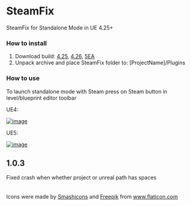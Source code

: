 # SteamFix
SteamFix for Standalone Mode in UE 4.25+

<h3>How to install</h3>
<ol>
  <li>Download build: 
    <a href="https://drive.google.com/file/d/1nOZ1WXenjqSxvre2e04NJJSduyRN7AnW/view?usp=sharing">4.25</a>, 
    <a href="https://drive.google.com/file/d/1LyiFa1zCsmYUJG3FTuaJdyi27EWypOyj/view?usp=sharing">4.26</a>, 
    <a href="https://drive.google.com/file/d/1AuRC10TklhM7u10w-2U8ChHcIvvKQ7Oi/view?usp=sharing">5EA</a>
  </li>
  <li>Unpack archive and place SteamFix folder to: [ProjectName]/Plugins</li>
</ol>

<h3>How to use</h3>

To launch standalone mode with Steam press on Steam button in level/blueprint editor toolbar

UE4:

<a href="https://ibb.co/YLbxFMY"><img src="https://i.ibb.co/yQVrc1G/image.png" alt="image" border="0"></a>


UE5:

<a href="https://ibb.co/sHWpd8R"><img src="https://i.ibb.co/DprPH0W/Steam-Fix-desc-ue5.jpg" alt="image" border="0"></a>

<h2>1.0.3</h2>
Fixed crash when whether project or unreal path has spaces
<br>
<br>
<br>

<div>Icons were made by <a href="https://www.flaticon.com/authors/smashicons" title="Smashicons">Smashicons</a> and <a href="https://www.freepik.com" title="Freepik">Freepik</a> from <a href="https://www.flaticon.com/" title="Flaticon">www.flaticon.com</a></div>

